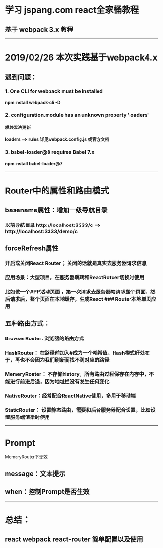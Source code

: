 # 学习 jspang.com react全家桶教程 #
## 基于 webpack 3.x 教程 ##

-------------------------------------------------------------------------

# 2019/02/26 本次实践基于webpack4.x #

## 遇到问题：
### 1. One CLI for webpack must be installed
#### npm install webpack-cli -D
### 2. configuration.module has an unknown property 'loaders'
#### 模块写法更新
#### loaders ==> rules 详见webpack.config.js 或官方文档
### 3. babel-loader@8 requires Babel 7.x
#### npm install babel-loader@7

-------------------------------------------------------------------------

# Router中的属性和路由模式

## basename属性：增加一级导航目录
### <Router basename="demo">
### 以前导航目录 http://localhost:3333/c  ==> http://localhost:3333/demo/c

## forceRefresh属性
### 开启或关闭React Router； 关闭的话就是真实去服务器请求信息
### 应用场景：大型项目，在服务器跳转和ReactRotuer切换时使用
### 比如做一个APP活动页面 ，第一次请求去服务器端请求整个页面，然后请求后，整个页面在本地缓存，生成React ### Router本地单页应用

## 五种路由方式：
### BrowserRouter: 浏览器的路由方式
### HashRouter： 在路径前加入#成为一个哈希值，Hash模式好处在于，再也不会因为我们刷新而找不到对应的路径
### MemeryRouter： 不存储history，所有路由过程保存在内存中，不能进行前进后退，因为地址栏没有发生任何变化
### NativeRouter：经常配合ReactNative使用，多用于移动端
### StaticRouter： 设置静态路由，需要和后台服务器配合设置，比如设置服务端渲染时使用

-------------------------------------------------------------------------

# Prompt
  MemeryRouter下无效
## message：文本提示
## when：控制Prompt是否生效

-------------------------------------------------------------------------

# 总结：
## react webpack react-router 简单配置以及使用